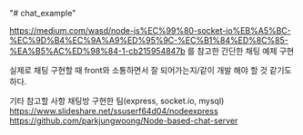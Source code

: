 "# chat_example" 

https://medium.com/wasd/node-js%EC%99%80-socket-io%EB%A5%BC-%EC%9D%B4%EC%9A%A9%ED%95%9C-%EC%B1%84%ED%8C%85-%EA%B5%AC%ED%98%84-1-cb215954847b
를 참고한 간단한 채팅 예제 구현

실제로 채팅 구현할 때 front와 소통하면서 잘 되어가는지/같이 개발 해야 할 것 같기도 하다.

기타 참고할 사항
채팅방 구현한 팀(express, socket.io, mysql)
https://www.slideshare.net/ssuserf64d04/nodeexpress
https://github.com/parkjungwoong/Node-based-chat-server